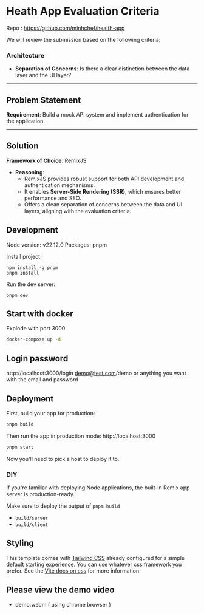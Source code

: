 # Heath App Evaluation Criteria  
Repo : https://github.com/minhchef/health-app


We will review the submission based on the following criteria:  
### Architecture  
- **Separation of Concerns**: Is there a clear distinction between the data layer and the UI layer?  

---

## Problem Statement  

**Requirement**: Build a mock API system and implement authentication for the application.  

---

## Solution  

**Framework of Choice**: RemixJS  
- **Reasoning**:  
  - RemixJS provides robust support for both API development and authentication mechanisms.  
  - It enables **Server-Side Rendering (SSR)**, which ensures better performance and SEO.  
  - Offers a clean separation of concerns between the data and UI layers, aligning with the evaluation criteria.  


## Development
Node version: v22.12.0
Packages: pnpm

Install project:
```
npm install -g pnpm
pnpm install
```
Run the dev server:

```shellscript
pnpm dev
```

## Start with docker 

Explode with port 3000 
```sh
docker-compose up -d
```
## Login password
http://localhost:3000/login
demo@test.com/demo or anything you want with the email and password

## Deployment

First, build your app for production:

```sh
pnpm build
```

Then run the app in production mode:
http://localhost:3000

```sh
pnpm start
```

Now you'll need to pick a host to deploy it to.

### DIY

If you're familiar with deploying Node applications, the built-in Remix app server is production-ready.

Make sure to deploy the output of `pnpm build`

- `build/server`
- `build/client`

## Styling

This template comes with [Tailwind CSS](https://tailwindcss.com/) already configured for a simple default starting experience. You can use whatever css framework you prefer. See the [Vite docs on css](https://vitejs.dev/guide/features.html#css) for more information.

## Please view the demo video 
- demo.webm ( using chrome browser )
